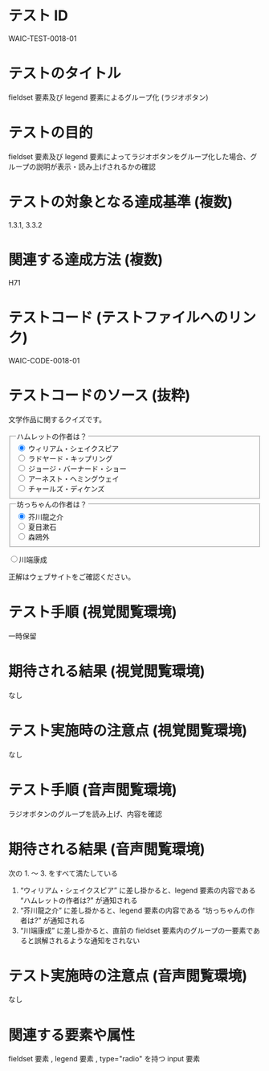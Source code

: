 

# テスト ID
WAIC-TEST-0018-01

# テストのタイトル
fieldset 要素及び legend 要素によるグループ化 (ラジオボタン)

# テストの目的
fieldset 要素及び legend 要素によってラジオボタンをグループ化した場合、グループの説明が表示・読み上げされるかの確認

# テストの対象となる達成基準 (複数)
1.3.1, 3.3.2

# 関連する達成方法 (複数)
H71

# テストコード (テストファイルへのリンク)
WAIC-CODE-0018-01

# テストコードのソース (抜粋)
<div>
<p>文学作品に関するクイズです。</p>
<fieldset>
<legend>ハムレットの作者は？</legend>
<input type="radio" id="shakesp" name="hamlet" checked value="a">
<label for="shakesp">ウィリアム・シェイクスピア</label><br>
<input type="radio" id="kipling" name="hamlet" value="b">
<label for="kipling">ラドヤード・キップリング</label><br>
<input type="radio" id="gbshaw" name="hamlet" value="c">
<label for="gbshaw">ジョージ・バーナード・ショー</label><br>
<input type="radio" id="hem" name="hamlet" value="d">
<label for="hem">アーネスト・ヘミングウェイ</label><br>
<input type="radio" id="dickens" name="hamlet" value="e">
<label for="dickens">チャールズ・ディケンズ</label>
</fieldset>

<fieldset>
<legend>坊っちゃんの作者は？</legend>
<input type="radio" id="ryunosuke" name="bocchan" checked value="a">
<label for="ryunosuke">芥川龍之介</label><br>
<input type="radio" id="soseki" name="bocchan" value="b">
<label for="soseki">夏目漱石</label><br>
<input type="radio" id="ogai" name="bocchan" value="c">
<label for="ogai">森鴎外</label><br>
</fieldset>

<p><input type="radio" id="yasunari" name="outOfFieldset" value="k"><label for="yasunari">川端康成</label></p>

<p>正解はウェブサイトをご確認ください。</p>
</div>

# テスト手順 (視覚閲覧環境)
一時保留

# 期待される結果 (視覚閲覧環境)
なし

# テスト実施時の注意点 (視覚閲覧環境)
なし

# テスト手順 (音声閲覧環境)
ラジオボタンのグループを読み上げ、内容を確認

# 期待される結果 (音声閲覧環境)
次の 1. 〜 3. をすべて満たしている
1. “ウィリアム・シェイクスピア” に差し掛かると、legend 要素の内容である “ハムレットの作者は?” が通知される
2. “芥川龍之介” に差し掛かると、legend 要素の内容である “坊っちゃんの作者は?” が通知される
3. “川端康成” に差し掛かると、直前の fieldset 要素内のグループの一要素であると誤解されるような通知をされない

# テスト実施時の注意点 (音声閲覧環境)
なし

# 関連する要素や属性
fieldset 要素 , legend 要素 , type="radio" を持つ input 要素


